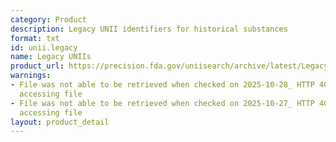 ```yaml
---
category: Product
description: Legacy UNII identifiers for historical substances
format: txt
id: unii.legacy
name: Legacy UNIIs
product_url: https://precision.fda.gov/uniisearch/archive/latest/Legacy_UNIIs.txt
warnings:
- File was not able to be retrieved when checked on 2025-10-28_ HTTP 403 error when
  accessing file
- File was not able to be retrieved when checked on 2025-10-27_ HTTP 403 error when
  accessing file
layout: product_detail
---
```

